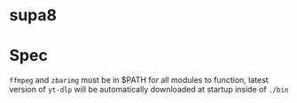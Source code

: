 # supa8

# Spec

`ffmpeg` and `zbarimg` must be in $PATH for all modules to function, latest version of `yt-dlp` will be automatically downloaded at startup inside of `./bin`
